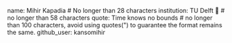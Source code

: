 
name: Mihir Kapadia # No longer than 28 characters
institution: TU Delft 🚩 # no longer than 58 characters
quote: Time knows no bounds # no longer than 100 characters, avoid using quotes(") to guarantee the format remains the same.
github_user: kansomihir
